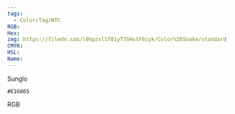 ```yaml
---
tags:
  - Color/Tag/NTC
RGB:
Hex:
img: https://filedn.com/l0hpzxl1f01yT7GHxtF8cyk/Color%20Snake/standard_csv_to_svg/E16865.svg
CMYK:
HSL:
Name:
---
```

Sunglo
```palette
#E16865
```
RGB
